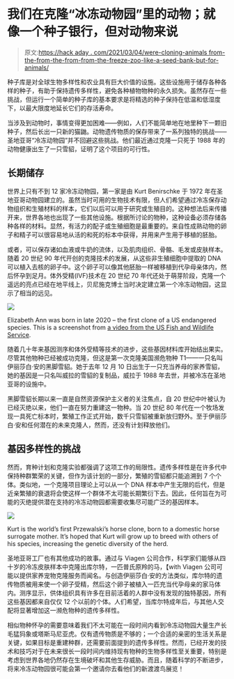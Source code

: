 # 我们在克隆“冰冻动物园”里的动物；就像一个种子银行，但对动物来说

> 原文:[https://hack aday . com/2021/03/04/were-cloning-animals from-the-from-the-from-from-the-freeze-zoo-like-a-seed-bank-but-for-animals/](https://hackaday.com/2021/03/04/were-cloning-animals-from-the-frozen-zoo-like-a-seed-bank-but-for-animals/)

种子库是对全球生物多样性和农业具有巨大价值的设施。这些设施用于储存各种各样的种子，有助于保持遗传多样性，避免各种植物物种的永久损失。虽然存在一些挑战，但运行一个简单的种子库的基本要求是将精选的种子保持在低温和低湿度下，以最大限度地延长它们的存活寿命。

当涉及到动物时，事情变得更加困难——例如，人们不能简单地在地里种下一颗旧种子，然后长出一只新的猫鼬。动物遗传物质的保存带来了一系列独特的挑战——圣地亚哥“冷冻动物园”并不回避这些挑战。他们最近通过克隆一只死于 1988 年的动物健康出生了一只雪貂，证明了这个项目的可行性。

## 长期储存

世界上只有不到 12 家冷冻动物园，第一家是由 Kurt Benirschke 于 1972 年在圣地亚哥动物园建立的。虽然当时可用的生物技术有限，但人们希望通过冷冻保存动物组织和生殖材料的样本，它们以后可以用于研究或生殖目的。这种想法后来传播开来，世界各地也出现了一些其他设施。根据所讨论的物种，这种设备必须存储各种各样的材料。显然，有活力的配子或生殖细胞是最重要的。来自性成熟动物的卵子和精子可以很容易地从活的和死的标本中获得，并用来产生用于移植的胚胎。

或者，可以保存诸如血液或牛奶的流体，以及肌肉组织、骨骼、毛发或皮肤样本。随着 20 世纪 90 年代开创的克隆技术的发展，从这些非生殖细胞中提取的 DNA 可以植入去核的卵子中。这个卵子可以像其他胚胎一样被移植到代孕母亲体内，然后怀孕到足月。体外受精(IVF)技术在 20 世纪 70 年代还处于萌芽阶段，克隆一个遥远的亮点已经在地平线上，贝尼施克博士当时决定建立第一个冷冻动物园，这显示了相当的远见。

[![](../Images/46b9dfa3e002a1ff4b494f422d9f55b9.png)](https://hackaday.com/wp-content/uploads/2021/02/Elizabeth-Ann-cloned-black-footed-ferret.jpg)

Elizabeth Ann was born in late 2020 – the first clone of a US endangered species. This is a screenshot from [a video from the US Fish and Wildlife Service](https://flickr.com/photos/usfwsmtnprairie/50955786263/in/album-72157718342229772/).

随着几十年来基因测序和体外受精等技术的进步，这些基因材料库开始结出果实。尽管其他物种已经被成功克隆，但这是第一次克隆美国濒危物种 T1——一只名叫伊丽莎白·安的黑脚雪貂。她于去年 12 月 10 日出生于一只充当养母的家养雪貂，她的基因是一只名叫威拉的雪貂的复制品，威拉于 1988 年去世，并被冷冻在圣地亚哥的设施中。

黑脚雪貂长期以来一直是自然资源保护主义者的关注焦点，自 20 世纪中叶被认为已经灭绝以来，他们一直在努力重建这一物种。当 20 世纪 80 年代在一个牧场发现一具死亡标本时，繁殖工作正式开始，数千只雪貂被重新放归野外。至于伊丽莎白·安和任何潜在的未来克隆人，然而，还没有计划释放他们。

## 基因多样性的挑战

然而，育种计划和克隆实验都强调了这项工作的局限性。遗传多样性是在许多代中保持种群繁荣的关键，但作为该计划的一部分，繁殖的雪貂都只能追溯到 7 个个体。类似地，一个克隆项目理论上可以从一个 DNA 样本中产生无限的后代，但是近亲繁殖的衰退将会使这样一个群体不太可能长期繁衍下去。因此，任何旨在为可能的灭绝提供潜在支持的冷冻动物园都需要收集尽可能广泛的基因样本。

![](../Images/f319a8912733cde50cebc0ba2b4d9936.png)

Kurt is the world’s first Przewalski’s horse clone, born to a domestic horse surrogate mother. It’s hoped that Kurt will grow up to breed with others of his species, increasing the genetic diversity of the herd.

圣地亚哥工厂也有其他成功的故事。通过与 Viagen 公司合作，科学家们能够从四十岁的冷冻皮肤样本中克隆出库尔特，一匹普氏原羚的马，【with Viagen 公司可能以提供家养宠物克隆服务而闻名。与创造伊丽莎白·安的方法类似，库尔特的遗传物质被用来使一个卵子受精，然后这个卵子被植入一匹充当代孕母亲的家马体内。测序显示，供体组织具有许多在目前活着的人群中没有发现的独特基因，所有这些基因都来自仅仅 12 个以前的个体。人们希望，当库尔特成年后，与其他人交配将显著增加这一濒危物种的遗传多样性。

相似物种怀孕的需要意味着我们不太可能在一段时间内看到冷冻动物园大量生产长毛猛犸象或塔斯马尼亚虎。仅有遗传物质是不够的；一个合适的亲密的生活关系是关键，如果目标是重建种群，还需要前面提到的遗传多样性。然而，已经开发的技术和技巧对于在未来很长一段时间内维持现有物种的生物多样性至关重要，特别是考虑到世界各地仍然存在生境破坏和其他生存威胁。而且，随着科学的不断进步，将来冷冻动物园很可能会第一个邀请你去看他们的新渡渡鸟展览！